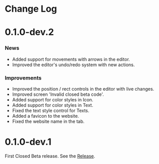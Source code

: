 # Change Log

# 0.1.0-dev.2

### News

- Added support for movements with arrows in the editor.
- Improved the editor's undo/redo system with new actions.

### Improvements

- Improved the position / rect controls in the editor with live changes.
- Improved screen 'Invalid closed beta code'.
- Added support for color styles in Icon.
- Added support for color styles in Text.
- Fixed the text style control for Texts.
- Added a favicon to the website.
- Fixed the website name in the tab.

# 0.1.0-dev.1

First Closed Beta release. See the [Release](https://github.com/buildwiththeta/buildwiththeta/releases/tag/0.1.0-dev).